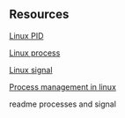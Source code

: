 ## Resources

[Linux PID](http://www.linfo.org/pid.html)

[Linux process](https://www.thegeekstuff.com/2012/03/linux-processes-environment/)

[Linux signal](https://www.educative.io/answers/what-are-linux-signals)

[Process management in linux](https://www.digitalocean.com/community/tutorials/process-management-in-linux)

readme processes and signal
